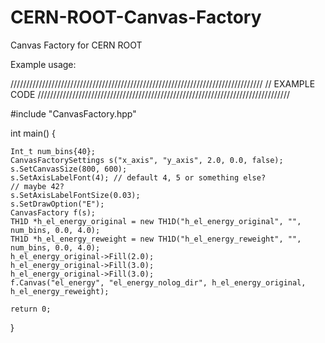 # CERN-ROOT-Canvas-Factory
Canvas Factory for CERN ROOT

Example usage:

////////////////////////////////////////////////////////////////////////////////
// EXAMPLE CODE
////////////////////////////////////////////////////////////////////////////////

#include "CanvasFactory.hpp"

int main()
{
 
    Int_t num_bins{40};
    CanvasFactorySettings s("x_axis", "y_axis", 2.0, 0.0, false);
    s.SetCanvasSize(800, 600);
    s.SetAxisLabelFont(4); // default 4, 5 or something else?
    // maybe 42?
    s.SetAxisLabelFontSize(0.03);
    s.SetDrawOption("E");
    CanvasFactory f(s);
    TH1D *h_el_energy_original = new TH1D("h_el_energy_original", "", num_bins, 0.0, 4.0);
    TH1D *h_el_energy_reweight = new TH1D("h_el_energy_reweight", "", num_bins, 0.0, 4.0);
    h_el_energy_original->Fill(2.0);
    h_el_energy_original->Fill(3.0);
    h_el_energy_original->Fill(3.0);
    f.Canvas("el_energy", "el_energy_nolog_dir", h_el_energy_original, h_el_energy_reweight);

    return 0;
}
